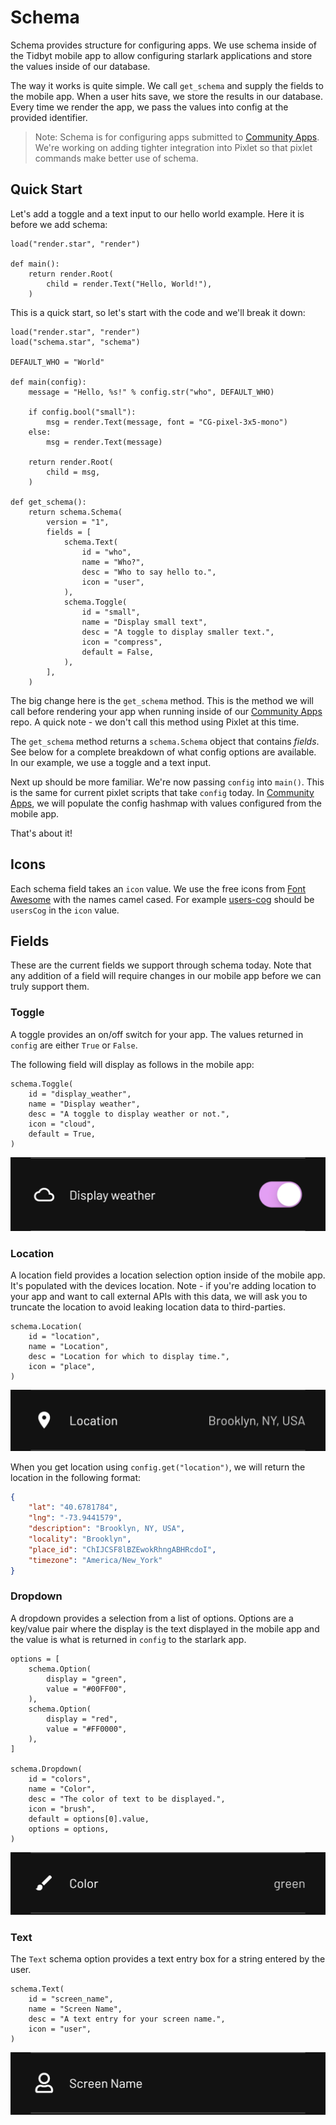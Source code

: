 # Schema
Schema provides structure for configuring apps. We use schema inside of the Tidbyt mobile app to allow configuring starlark applications and store the values inside of our database.

The way it works is quite simple. We call `get_schema` and supply the fields to the mobile app. When a user hits save, we store the results in our database. Every time we render the app, we pass the values into config at the provided identifier.

> Note: Schema is for configuring apps submitted to [Community Apps](https://github.com/tidbyt/community). We're working on adding tighter integration into Pixlet so that pixlet commands make better use of schema.

## Quick Start
Let's add a toggle and a text input to our hello world example. Here it is before we add schema:
```starlark
load("render.star", "render")

def main():
    return render.Root(
        child = render.Text("Hello, World!"),
    )
```

This is a quick start, so let's start with the code and we'll break it down:

```starlark
load("render.star", "render")
load("schema.star", "schema")

DEFAULT_WHO = "World"

def main(config):
    message = "Hello, %s!" % config.str("who", DEFAULT_WHO)

    if config.bool("small"):
        msg = render.Text(message, font = "CG-pixel-3x5-mono")
    else:
        msg = render.Text(message)

    return render.Root(
        child = msg,
    )

def get_schema():
    return schema.Schema(
        version = "1",
        fields = [
            schema.Text(
                id = "who",
                name = "Who?",
                desc = "Who to say hello to.",
                icon = "user",
            ),
            schema.Toggle(
                id = "small",
                name = "Display small text",
                desc = "A toggle to display smaller text.",
                icon = "compress",
                default = False,
            ),
        ],
    )
```

The big change here is the `get_schema` method. This is the method we will call before rendering your app when running inside of our [Community Apps](https://github.com/tidbyt/community) repo. A quick note - we don't call this method using Pixlet at this time.

The `get_schema` method returns a `schema.Schema` object that contains _fields_. See below for a complete breakdown of what config options are available. In our example, we use a toggle and a text input.

Next up should be more familiar. We're now passing `config` into `main()`. This is the same for current pixlet scripts that take `config` today. In [Community Apps](https://github.com/tidbyt/community), we will populate the config hashmap with values configured from the mobile app.

That's about it!

## Icons
Each schema field takes an `icon` value. We use the free icons from [Font Awesome](https://fontawesome.com/) with the names camel cased. For example [users-cog](https://fontawesome.com/v5.15/icons/users-cog?style=solid) should be `usersCog` in the `icon` value.

## Fields
These are the current fields we support through schema today. Note that any addition of a field will require changes in our mobile app before we can truly support them.

### Toggle
A toggle provides an on/off switch for your app. The values returned in `config` are either `True` or `False`.

The following field will display as follows in the mobile app:
```starlark
schema.Toggle(
	id = "display_weather",
	name = "Display weather",
	desc = "A toggle to display weather or not.",
	icon = "cloud",
	default = True,
)
```
![toggle example](img/toggle.jpg)

### Location
A location field provides a location selection option inside of the mobile app. It's populated with the devices location. Note - if you're adding location to your app and want to call external APIs with this data, we will ask you to truncate the location to avoid leaking location data to third-parties.

```starlark
schema.Location(
	id = "location",
	name = "Location",
	desc = "Location for which to display time.",
	icon = "place",
)
```

![location example](img/location.jpg)

When you get location using `config.get("location")`, we will return the location in the following format:
```json
{
	"lat": "40.6781784",
	"lng": "-73.9441579",
	"description": "Brooklyn, NY, USA",
	"locality": "Brooklyn",
	"place_id": "ChIJCSF8lBZEwokRhngABHRcdoI",
	"timezone": "America/New_York"
}
```

### Dropdown
A dropdown provides a selection from a list of options. Options are a key/value pair where the display is the text displayed in the mobile app and the value is what is returned in `config` to the starlark app.

```starlark
options = [
	schema.Option(
		display = "green",
		value = "#00FF00",
	),
	schema.Option(
		display = "red",
		value = "#FF0000",
	),
]
	
schema.Dropdown(
	id = "colors",
	name = "Color",
	desc = "The color of text to be displayed.", 
	icon = "brush",
	default = options[0].value,
	options = options,
)
```
![dropdown example](img/dropdown.jpg)

### Text
The `Text` schema option provides a text entry box for a string entered by the user.

```starlark
schema.Text(
	id = "screen_name",
	name = "Screen Name",
	desc = "A text entry for your screen name.",
	icon = "user",
)
```

![text example](img/text.jpg)